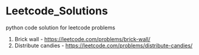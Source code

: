 # Leetcode_Solutions
python code solution for leetcode problems

1. Brick wall - https://leetcode.com/problems/brick-wall/
2. Distribute candies - https://leetcode.com/problems/distribute-candies/ 
